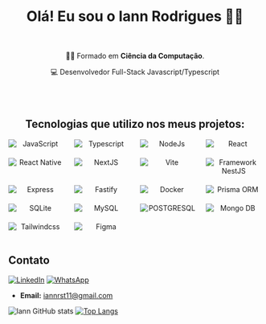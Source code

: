 <h1 align="center"> 
  <strong>Olá! Eu sou o Iann Rodrigues 🙋‍♂️ </strong>
</h1>
<br/>
<br/>

<div align="center">
🧑‍🎓 Formado em <strong>Ciência da Computação</strong>.

:computer: Desenvolvedor Full-Stack Javascript/Typescript

</div>

<br/>
<br/>

<h2 align="center"> Tecnologias que utilizo nos meus projetos:</h2>

<div align="center" style="display: grid; grid-template-columns:repeat(4, 1fr); gap: 20px">

  <img alt="JavaScript" src="https://img.shields.io/badge/JavaScript-323330?style=for-the-badge&logo=javascript&logoColor=F7DF1E"/>

  <img alt="Typescript" src="https://img.shields.io/badge/TypeScript-007ACC?style=for-the-badge&logo=typescript&logoColor=white"/>

  <img alt="NodeJs" src="https://img.shields.io/badge/Node.js-43853D?style=for-the-badge&logo=node.js&logoColor=white">

  <img alt="React" src="https://img.shields.io/badge/react-%2320232a.svg?style=for-the-badge&logo=react&logoColor=%2361DAFB">

  <img alt="React Native" src="https://img.shields.io/badge/React_Native-20232A?style=for-the-badge&logo=react&logoColor=61DAFB"/>

  <img alt="NextJS" src="https://img.shields.io/badge/Next-black?style=for-the-badge&logo=next.js&logoColor=white">

  <img alt="Vite" src="https://img.shields.io/badge/vite-%23646CFF.svg?style=for-the-badge&logo=vite&logoColor=white">

  <img alt="Framework NestJS" src="https://img.shields.io/badge/nestjs-%23E0234E.svg?style=for-the-badge&logo=nestjs&logoColor=white">

  <img alt="Express" src="https://img.shields.io/badge/Express.js-404D59?style=for-the-badge" />

  <img alt="Fastify" src="https://img.shields.io/badge/fastify-%23000000.svg?style=for-the-badge&logo=fastify&logoColor=white" />

  <img alt="Docker" src="https://img.shields.io/badge/Docker-2496ED?style=for-the-badge&logo=docker&logoColor=white">
      
  <img alt="Prisma ORM" src="https://img.shields.io/badge/Prisma-3982CE?style=for-the-badge&logo=Prisma&logoColor=white">
  
  <img alt="SQLite" src="https://img.shields.io/badge/sqlite-%2307405e.svg?style=for-the-badge&logo=sqlite&logoColor=white">
  
  <img alt="MySQL" src="https://img.shields.io/badge/MySQL-00000F?style=for-the-badge&logo=mysql&logoColor=white">

  <img alt="POSTGRESQL" src="https://img.shields.io/badge/PostgreSQL-316192?style=for-the-badge&logo=postgresql&logoColor=white" />

  <img alt="Mongo DB" src="https://img.shields.io/badge/MongoDB-4EA94B?style=for-the-badge&logo=mongodb&logoColor=white" />
  
  <img alt="Tailwindcss" src="https://img.shields.io/badge/Tailwind_CSS-38B2AC?style=for-the-badge&logo=tailwind-css&logoColor=white">
  
  <img alt="Figma" src="https://img.shields.io/badge/figma-%23F24E1E.svg?style=for-the-badge&logo=figma&logoColor=white">
</div>

<br/>

## Contato

[![LinkedIn](https://img.shields.io/badge/LinkedIn-0077B5?style=for-the-badge&logo=linkedin&logoColor=white)](https://www.linkedin.com/in/iann-rodrigues-b71b9220a/)
[![WhatsApp](https://img.shields.io/badge/WhatsApp-25D366?style=for-the-badge&logo=whatsapp&logoColor=white)](https://wa.me/5577999138868)

- **Email:** iannrst11@gmail.com

![Iann GitHub stats](https://github-readme-stats.vercel.app/api?username=Iann-rst&show_icons=true&theme=chartreuse-dark)
[![Top Langs](https://github-readme-stats.vercel.app/api/top-langs/?username=Iann-rst&layout=compact&theme=chartreuse-dark)](https://github.com/anuraghazra/github-readme-stats)
